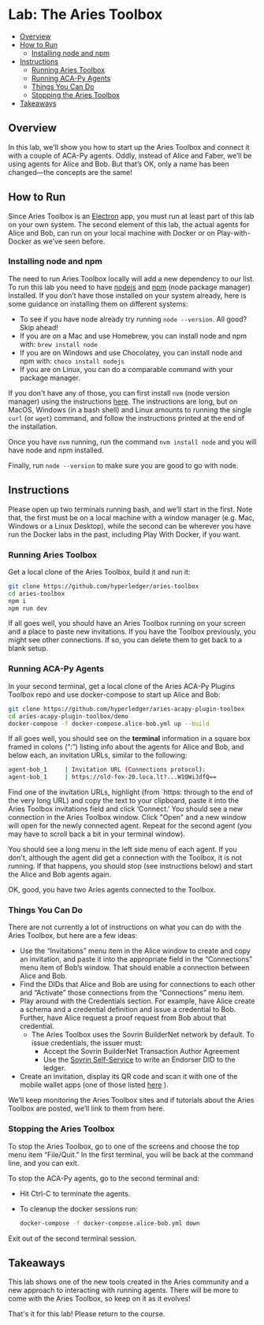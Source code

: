 # Lab: The Aries Toolbox<!-- omit in toc -->

- [Overview](#overview)
- [How to Run](#how-to-run)
  - [Installing node and npm](#installing-node-and-npm)
- [Instructions](#instructions)
  - [Running Aries Toolbox](#running-aries-toolbox)
  - [Running ACA-Py Agents](#running-aca-py-agents)
  - [Things You Can Do](#things-you-can-do)
  - [Stopping the Aries Toolbox](#stopping-the-aries-toolbox)
- [Takeaways](#takeaways)

## Overview

In this lab, we'll show you how to start up the Aries Toolbox and connect it with a couple of ACA-Py agents. Oddly, instead of Alice and Faber, we’ll be using agents for Alice and Bob. But that’s OK, only a name has been changed—the concepts are the same!

## How to Run

Since Aries Toolbox is an [Electron](https://www.electronjs.org/) app, you must run at least part of this lab on your own system. The second element of this lab, the actual agents for Alice and Bob, can run on your local machine with Docker or
on Play-with-Docker as we've seen before.

### Installing node and npm

The need to run Aries Toolbox locally will add a new dependency to our list. To run this lab you need to have [nodejs](https://nodejs.org/) and [npm](https://www.npmjs.com/) (node package manager) installed. If you don’t have those installed on your system already, here is some guidance on installing them on different systems:

- To see if you have node already try running `node --version`. All good? Skip ahead!
- If you are on a Mac and use Homebrew, you can install node and npm with: `brew install node`
- If you are on Windows and use Chocolatey, you can install node and npm with: `choco install nodejs`
- If you are on Linux, you can do a comparable command with your package manager.

If you don't have any of those, you can first install `nvm` (node version manager) using the instructions [here](https://github.com/nvm-sh/nvm/blob/master/README.md#installing-and-updating). The instructions are long, but on MacOS, Windows (in a bash shell)
and Linux amounts to running the single `curl` (or `wget`) command, and follow the instructions printed at the end of the installation.

Once you have `nvm` running, run the command `nvm install node` and you will have node and npm installed.

Finally, run `node --version` to make sure you are good to go with node.

## Instructions

Please open up two terminals running bash, and we’ll start in the first. Note that, the first must be on a local machine with a window manager (e.g. Mac, Windows or a Linux Desktop), while the second can be wherever you have run the Docker labs in the past, including Play With Docker, if you want.

### Running Aries Toolbox

Get a local clone of the Aries Toolbox, build it and run it:

```bash
git clone https://github.com/hyperledger/aries-toolbox
cd aries-toolbox
npm i
npm run dev

```

If all goes well, you should have an Aries Toolbox running on your screen and a place to paste new invitations. If you have
the Toolbox previously, you might see other connections. If so, you can delete them to get back to a blank setup.

### Running ACA-Py Agents

In your second terminal, get a local clone of the Aries ACA-Py Plugins Toolbox repo and use docker-compose to start up Alice and Bob:

```bash
git clone https://github.com/hyperledger/aries-acapy-plugin-toolbox
cd aries-acapy-plugin-toolbox/demo
docker-compose -f docker-compose.alice-bob.yml up --build

```

If all goes well, you should see on the **terminal** information in a square box framed in colons (“:”) listing info about the agents for Alice and Bob, and below each, an invitation URLs, similar to the following:

```bash
agent-bob_1     | Invitation URL (Connections protocol):
agent-bob_1     | https://old-fox-20.loca.lt?...W1QWiJdfQ==
```

Find one of the invitation URLs, highlight (from `https: through to the end of the very long URL) and copy the text to your clipboard, paste it into the Aries Toolbox invitations field and click ‘Connect.’
You should see a new connection in the Aries Toolbox window. Click "Open" and a new window will open for the newly connected agent. Repeat for the second agent (you may have to scroll back a bit in your terminal window).

You should see a long menu in the left side menu of each agent. If you don't, although the agent did get a connection with the Toolbox, it is not running.
If that happens, you should stop (see instructions below) and start the Alice and Bob agents again.

OK, good, you have two Aries agents connected to the Toolbox.

### Things You Can Do

There are not currently a lot of instructions on what you can do with the Aries Toolbox, but here are a few ideas:

- Use the “Invitations” menu item in the Alice window to create and copy an invitation, and paste it into the appropriate field in the “Connections” menu item of Bob’s window. That should enable a connection between Alice and Bob.
- Find the DIDs that Alice and Bob are using for connections to each other and “Activate” those connections from the “Connections” menu item.
- Play around with the Credentials section. For example, have Alice create a schema and a credential definition and issue a credential to Bob. Further, have Alice request a proof request from Bob about that credential.
  - The Aries Toolbox uses the Sovrin BuilderNet network by default. To issue credentials, the issuer must:
    - Accept the Sovrin BuilderNet Transaction Author Agreement
    - Use the [Sovrin Self-Service](https://selfserve.sovrin.org/) to write an Endorser DID to the ledger.
- Create an invitation, display its QR code and scan it with one of the mobile wallet apps (one of those listed [here](../../GetWallet.md) ).

We’ll keep monitoring the Aries Toolbox sites and if tutorials about the Aries Toolbox are posted, we’ll link to them from here.

### Stopping the Aries Toolbox

To stop the Aries Toolbox, go to one of the screens and choose the top menu item “File/Quit.” In the first terminal, you will be back at the command line, and you can exit.

To stop the ACA-Py agents, go to the second terminal and:

- Hit Ctrl-C to terminate the agents.
- To cleanup the docker sessions run:

  ``` bash
  docker-compose -f docker-compose.alice-bob.yml down

  ```

Exit out of the second terminal session.

## Takeaways

This lab shows one of the new tools created in the Aries community and a new approach to interacting with running agents. There will be more to come with the Aries Toolbox, so keep on it as it evolves!

That's it for this lab! Please return to the course.
